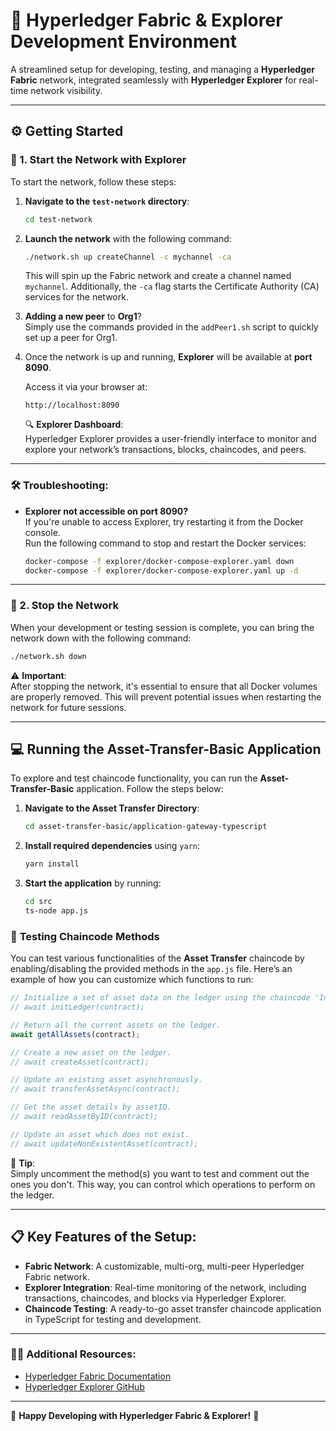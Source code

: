 
# 🚀 **Hyperledger Fabric & Explorer Development Environment**

A streamlined setup for developing, testing, and managing a **Hyperledger Fabric** network, integrated seamlessly with **Hyperledger Explorer** for real-time network visibility.

---

## ⚙️ **Getting Started**

### 🔧 1. **Start the Network with Explorer**

To start the network, follow these steps:

1. **Navigate to the `test-network` directory**:
   ```bash
   cd test-network
   ```
   
2. **Launch the network** with the following command:
   ```bash
   ./network.sh up createChannel -c mychannel -ca
   ```
   This will spin up the Fabric network and create a channel named `mychannel`. Additionally, the `-ca` flag starts the Certificate Authority (CA) services for the network.

3. **Adding a new peer** to **Org1**?  
   Simply use the commands provided in the `addPeer1.sh` script to quickly set up a peer for Org1.

4. Once the network is up and running, **Explorer** will be available at **port 8090**.

   Access it via your browser at:

   ```
   http://localhost:8090
   ```

   🔍 **Explorer Dashboard**:  
   Hyperledger Explorer provides a user-friendly interface to monitor and explore your network’s transactions, blocks, chaincodes, and peers.

---

### 🛠 **Troubleshooting**:
   - **Explorer not accessible on port 8090?**  
     If you're unable to access Explorer, try restarting it from the Docker console.  
     Run the following command to stop and restart the Docker services:
     ```bash
     docker-compose -f explorer/docker-compose-explorer.yaml down
     docker-compose -f explorer/docker-compose-explorer.yaml up -d
     ```

---

### 🔻 2. **Stop the Network**

When your development or testing session is complete, you can bring the network down with the following command:

```bash
./network.sh down
```

⚠️ **Important**:  
After stopping the network, it's essential to ensure that all Docker volumes are properly removed. This will prevent potential issues when restarting the network for future sessions.

---

## 💻 **Running the Asset-Transfer-Basic Application**

To explore and test chaincode functionality, you can run the **Asset-Transfer-Basic** application. Follow the steps below:

1. **Navigate to the Asset Transfer Directory**:
   ```bash
   cd asset-transfer-basic/application-gateway-typescript
   ```

2. **Install required dependencies** using `yarn`:
   ```bash
   yarn install
   ```

3. **Start the application** by running:
   ```bash
   cd src
   ts-node app.js
   ```

### 🚀 **Testing Chaincode Methods**

You can test various functionalities of the **Asset Transfer** chaincode by enabling/disabling the provided methods in the `app.js` file. Here’s an example of how you can customize which functions to run:

```javascript
// Initialize a set of asset data on the ledger using the chaincode 'InitLedger' function.
// await initLedger(contract);

// Return all the current assets on the ledger.
await getAllAssets(contract);

// Create a new asset on the ledger.
// await createAsset(contract);

// Update an existing asset asynchronously.
// await transferAssetAsync(contract);

// Get the asset details by assetID.
// await readAssetByID(contract);

// Update an asset which does not exist.
// await updateNonExistentAsset(contract);
```

🔑 **Tip**:  
Simply uncomment the method(s) you want to test and comment out the ones you don't. This way, you can control which operations to perform on the ledger.

---

## 📋 **Key Features of the Setup**:

- **Fabric Network**: A customizable, multi-org, multi-peer Hyperledger Fabric network.
- **Explorer Integration**: Real-time monitoring of the network, including transactions, chaincodes, and blocks via Hyperledger Explorer.
- **Chaincode Testing**: A ready-to-go asset transfer chaincode application in TypeScript for testing and development.

---

### 🧑‍💻 **Additional Resources**:
- [Hyperledger Fabric Documentation](https://hyperledger-fabric.readthedocs.io/en/latest/)
- [Hyperledger Explorer GitHub](https://github.com/hyperledger/blockchain-explorer)

---

🎉 **Happy Developing with Hyperledger Fabric & Explorer!** 🎉

